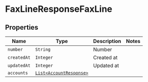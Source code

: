 

# FaxLineResponseFaxLine



## Properties

| Name | Type | Description | Notes |
|------------ | ------------- | ------------- | -------------|
| `number` | ```String``` |  Number  |  |
| `createdAt` | ```Integer``` |  Created at  |  |
| `updatedAt` | ```Integer``` |  Updated at  |  |
| `accounts` | [```List<AccountResponse>```](AccountResponse.md) |    |  |



